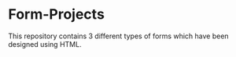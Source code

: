 # Form-Projects
This repository contains 3 different types of forms which have been designed using HTML.
